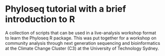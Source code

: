 # Phyloseq tutorial with a brief introduction to R

A collection of scripts that can be used in a live-analysis workshop format to learn the Phyloseq R package. This was put together for a workshop on community analysis through next generation sequencing and bioinformatics at the Climate Change Cluster (C3) at the University of Technology Sydney. 

